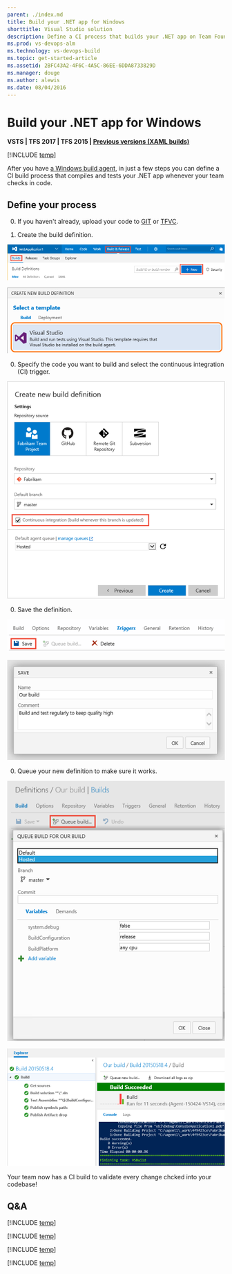 ```yaml
---
parent: ./index.md
title: Build your .NET app for Windows
shorttitle: Visual Studio solution
description: Define a CI process that builds your .NET app on Team Foundation Server and Visual Studio Team Services.
ms.prod: vs-devops-alm
ms.technology: vs-devops-build
ms.topic: get-started-article
ms.assetid: 2BFC43A2-4F6C-4A5C-86EE-6DDA8733829D
ms.manager: douge
ms.author: alewis
ms.date: 08/04/2016
---
```


# Build your .NET app for Windows

**VSTS | TFS 2017 | TFS 2015 | [Previous versions (XAML builds)](https://msdn.microsoft.com/library/bb558973%28v=vs.120%29.aspx)**

[!INCLUDE [temp](../_shared/ci-cd-newbies.md)]

After you have [a Windows build agent](../actions/agents/v2-windows.md), in just a few steps you can define a CI build process that compiles and tests your .NET app whenever your team checks in code.

## Define your process

0. If you haven't already, upload your code to [GIT](../../git/share-your-code-in-git-vs.md) or [TFVC](../../tfvc/share-your-code-in-tfvc-vs.md).

0. Create the build definition.

 ![Build tab](../_shared/_img/create-new-build-definition.png)

 ![New Visual Studio build](_img/dot-net/new-visual-studio-build-from-definition-templates.png)

0. Specify the code you want to build and select the continuous integration (CI) trigger.

 ![CI trigger](../_shared/_img/create-new-build-definition-settings-repository-git-ci.png)

0. Save the definition.

 ![Save button](../_shared/_img/build-definition-save-button.png)

 ![Save the build](../_shared/_img/BldSave.png)

0. Queue your new definition to make sure it works.

 ![Queue the build](../_shared/_img/queue-build-dialog-box-with-hosted.png)

 ![Completed build](_img/dot-net/visual-studio-build-completed.png)

Your team now has a CI build to validate every change chcked into your codebase!


## Q&A

<!-- BEGINSECTION class="md-qanda" -->

[!INCLUDE [temp](../steps/_shared/msbuild_qa.md)]

[!INCLUDE [temp](../_shared/qa-definition-common-all-platforms.md)]

[!INCLUDE [temp](../_shared/qa-agents.md)]

[!INCLUDE [temp](../_shared/qa-versions.md)]

<!-- ENDSECTION -->
